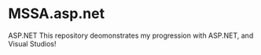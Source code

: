 # MSSA.asp.net
ASP.NET
This repository deomonstrates my progression with ASP.NET, and Visual Studios!
